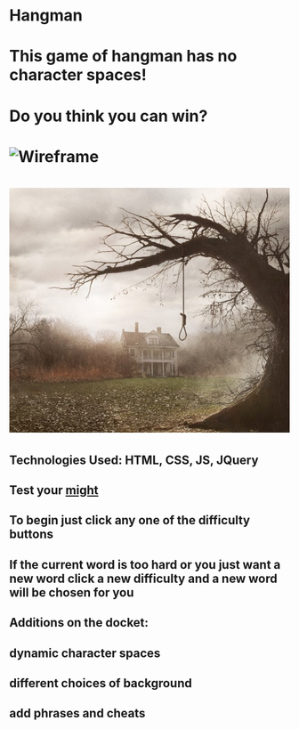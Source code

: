 # Hangman
# This game of hangman has no character spaces!


# Do you think you can win?


## 
# ![Wireframe](assets/wireframe.jpg)
## 
## 

# ![Start Screen](assets/base.jpg)

## Technologies Used: HTML, CSS, JS, JQuery
## Test your [might](https://parkeroheeron.github.io/Hangman)
## To begin just click any one of the difficulty buttons
## If the current word is too hard or you just want a new word click a new difficulty and a new word will be chosen for you

## Additions on the docket:
##    dynamic character spaces
##    different choices of background
##    add phrases and cheats 

